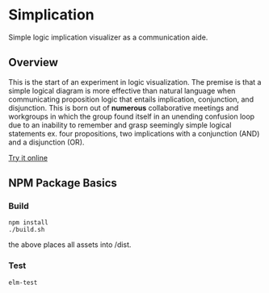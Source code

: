 # Simplication

Simple logic implication visualizer as a communication aide.

## Overview

This is the start of an experiment in logic visualization. The premise is that
a simple logical diagram is more effective than natural language when communicating
proposition logic that entails implication, conjunction, and disjunction. This is born
out of **numerous** collaborative meetings and workgroups in which the group
found itself in an unending confusion loop due to an inability to remember and grasp
seemingly simple logical statements ex. four propositions, two implications with a
conjunction (AND) and a disjunction (OR).

[Try it online](https://simplication.z22.web.core.windows.net/)

## NPM Package Basics

### Build

```
npm install
./build.sh
```

the above places all assets into /dist.

### Test

```
elm-test
```
